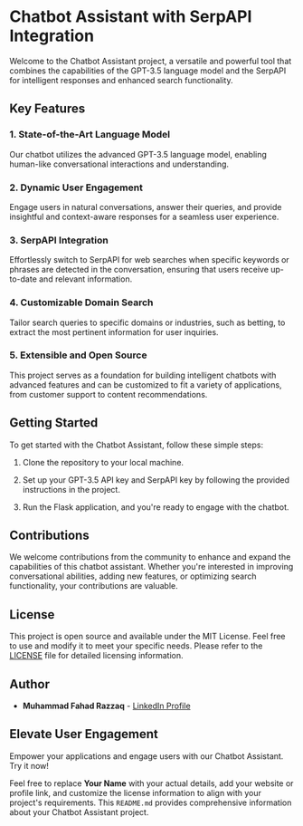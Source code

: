 # Chatbot Assistant with SerpAPI Integration

Welcome to the Chatbot Assistant project, a versatile and powerful tool that combines the capabilities of the GPT-3.5 language model and the SerpAPI for intelligent responses and enhanced search functionality.

## Key Features

### 1. State-of-the-Art Language Model

Our chatbot utilizes the advanced GPT-3.5 language model, enabling human-like conversational interactions and understanding.

### 2. Dynamic User Engagement

Engage users in natural conversations, answer their queries, and provide insightful and context-aware responses for a seamless user experience.

### 3. SerpAPI Integration

Effortlessly switch to SerpAPI for web searches when specific keywords or phrases are detected in the conversation, ensuring that users receive up-to-date and relevant information.

### 4. Customizable Domain Search

Tailor search queries to specific domains or industries, such as betting, to extract the most pertinent information for user inquiries.

### 5. Extensible and Open Source

This project serves as a foundation for building intelligent chatbots with advanced features and can be customized to fit a variety of applications, from customer support to content recommendations.

## Getting Started

To get started with the Chatbot Assistant, follow these simple steps:

1. Clone the repository to your local machine.
   
2. Set up your GPT-3.5 API key and SerpAPI key by following the provided instructions in the project.

3. Run the Flask application, and you're ready to engage with the chatbot.

## Contributions

We welcome contributions from the community to enhance and expand the capabilities of this chatbot assistant. Whether you're interested in improving conversational abilities, adding new features, or optimizing search functionality, your contributions are valuable.

## License

This project is open source and available under the MIT License. Feel free to use and modify it to meet your specific needs. Please refer to the [LICENSE](LICENSE) file for detailed licensing information.

## Author

- **Muhammad Fahad Razzaq** - [LinkedIn Profile](https://www.linkedin.com/in/m-fahad-razzaq/)

## Elevate User Engagement

Empower your applications and engage users with our Chatbot Assistant. Try it now!

Feel free to replace **Your Name** with your actual details, add your website or profile link, and customize the license information to align with your project's requirements. This `README.md` provides comprehensive information about your Chatbot Assistant project.
